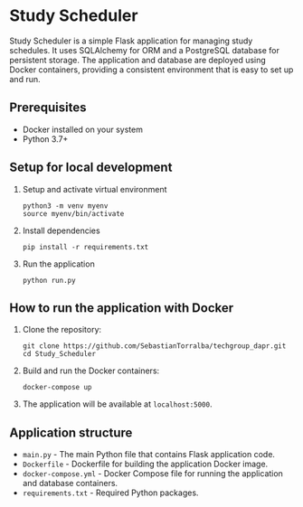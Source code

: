 # Study Scheduler

Study Scheduler is a simple Flask application for managing study schedules. It uses SQLAlchemy for ORM and a PostgreSQL database for persistent storage. The application and database are deployed using Docker containers, providing a consistent environment that is easy to set up and run.

## Prerequisites

- Docker installed on your system
- Python 3.7+

## Setup for local development

1. Setup and activate virtual environment

   ```
   python3 -m venv myenv
   source myenv/bin/activate
   ```

2. Install dependencies

   ```
   pip install -r requirements.txt
   ```

3. Run the application

   ```
   python run.py
   ```

## How to run the application with Docker

1. Clone the repository:

   ```
   git clone https://github.com/SebastianTorralba/techgroup_dapr.git
   cd Study_Scheduler
   ```

2. Build and run the Docker containers:

   ```
   docker-compose up
   ```

3. The application will be available at `localhost:5000`.

## Application structure

- `main.py` - The main Python file that contains Flask application code.
- `Dockerfile` - Dockerfile for building the application Docker image.
- `docker-compose.yml` - Docker Compose file for running the application and database containers.
- `requirements.txt` - Required Python packages.
